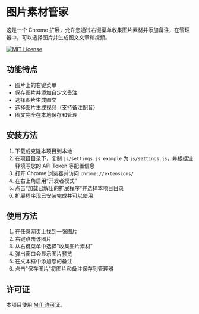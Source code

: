 # 图片素材管家

这是一个 Chrome 扩展，允许您通过右键菜单收集图片素材并添加备注，在管理器中，可以选择图片并生成图文文章和视频。

[![MIT License](https://img.shields.io/badge/License-MIT-green.svg)](./LICENSE)

## 功能特点

- 图片上的右键菜单
- 保存图片并添加自定义备注
- 选择图片生成图文
- 选择图片生成视频（支持备注配音）
- 图文完全在本地保存和管理

## 安装方法

1. 下载或克隆本项目到本地  
2. 在项目目录下，复制 `js/settings.js.example` 为 `js/settings.js`，并根据注释填写您的 API Token 等配置信息  
3. 打开 Chrome 浏览器并访问 `chrome://extensions/`  
4. 在右上角启用“开发者模式”  
5. 点击“加载已解压的扩展程序”并选择本项目目录  
6. 扩展程序现已安装完成并可以使用

## 使用方法

1. 在任意网页上找到一张图片
2. 右键点击该图片
3. 从右键菜单中选择"收集图片素材"
4. 弹出窗口会显示图片预览
5. 在文本框中添加您的备注
6. 点击"保存图片"将图片和备注保存到管理器

## 许可证

本项目使用 [MIT 许可证](./LICENSE)。
